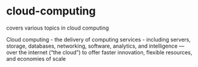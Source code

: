 # cloud-computing
covers various topics in cloud computing

<div>Cloud computing - the delivery of computing services - including servers, storage, databases, networking, software, analytics, and intelligence — over the internet (“the cloud”) to offer faster innovation, flexible resources, and economies of scale</div>
